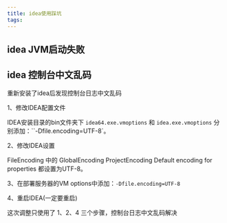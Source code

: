 ```yaml
---
title: idea使用踩坑
tags:
---
```


## idea JVM启动失败



## idea 控制台中文乱码

重新安装了idea后发现控制台日志中文乱码

1、修改IDEA配置文件

IDEA安装目录的bin文件夹下 `idea64.exe.vmoptions` 和 `idea.exe.vmoptions` 分别添加：``-Dfile.encoding=UTF-8`。

2、修改IDEA设置

FileEncoding 中的 GlobalEncoding ProjectEncoding Default encoding for properties 都设置为UTF-8。

3、在部署服务器的VM options中添加：`-Dfile.encoding=UTF-8`

4、重启IDEA(一定要重启)

 

这次调整只使用了  1、2、4 三个步骤，控制台日志中文乱码解决